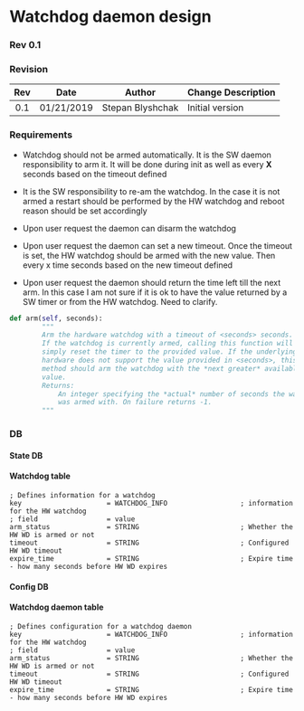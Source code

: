 # Watchdog daemon design #

### Rev 0.1 ###

### Revision ###

 | Rev |     Date    |       Author       | Change Description                |
 |:---:|:-----------:|:------------------:|-----------------------------------|
 | 0.1 |  01/21/2019           |      Stepan Blyshchak      | Initial version        |
 
### Requirements ###
-	Watchdog should not be armed automatically. It is the SW daemon responsibility to arm it. It will be done during init as well as every <b>X</b> seconds based on the timeout defined

- It is the SW responsibility to re-am the watchdog. In the case it is not armed a restart should be performed by the HW watchdog and reboot reason should be set accordingly

- Upon user request the daemon can disarm the watchdog 

- Upon user request the daemon can set a new timeout. Once the timeout is set, the HW watchdog should be armed with the new value. Then every x time seconds based on the new timeout defined

- Upon user request the daemon should return the time left till the next arm. 
In this case I am not sure if it is ok to have the value returned by a SW timer or from the HW watchdog. Need to clarify.

```python
def arm(self, seconds):
        """
        Arm the hardware watchdog with a timeout of <seconds> seconds.
        If the watchdog is currently armed, calling this function will
        simply reset the timer to the provided value. If the underlying
        hardware does not support the value provided in <seconds>, this
        method should arm the watchdog with the *next greater* available
        value.
        Returns:
            An integer specifying the *actual* number of seconds the watchdog
            was armed with. On failure returns -1.
        """
```

### DB ###
#### State DB ####
#### Watchdog table ####

	; Defines information for a watchdog
	key                     = WATCHDOG_INFO                  ; information for the HW watchdog
	; field                 = value
	arm_status              = STRING                         ; Whether the HW WD is armed or not
	timeout                 = STRING                         ; Configured HW WD timeout
	expire_time             = STRING                         ; Expire time - how many seconds before HW WD expires
 
#### Config DB ####
#### Watchdog daemon table ####

	; Defines configuration for a watchdog daemon
	key                     = WATCHDOG_INFO                  ; information for the HW watchdog
	; field                 = value
	arm_status              = STRING                         ; Whether the HW WD is armed or not
	timeout                 = STRING                         ; Configured HW WD timeout
	expire_time             = STRING                         ; Expire time - how many seconds before HW WD expires

	

